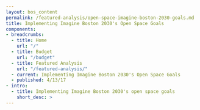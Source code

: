 ```yaml
---
layout: bos_content
permalink: /featured-analysis/open-space-imagine-boston-2030-goals.md
title: Implementing Imagine Boston 2030's Open Space Goals
components:
- breadcrumbs:
  - title: Home
    url: "/"
  - title: Budget
    url: "/budget"
  - title: Featured Analysis
    url: "/featured-analysis/"
  - current: Implementing Imagine Boston 2030's Open Space Goals
  - published: 4/13/17
- intro:
  - title: Implementing Imagine Boston 2030's open space goals
    short_desc: >
---
```

